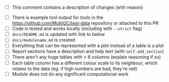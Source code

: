 <!--
Many thanks to contributing to MultiQC!
Please fill in the appropriate checklist below (delete whatever is not relevant).
-->

- [ ] This comment contains a description of changes (with reason)

<!-- If this PR is for a NEW module - delete if not -->

- [ ] There is example tool output for tools in the <https://github.com/MultiQC/test-data> repository or attached to this PR
- [ ] Code is tested and works locally (including with `--strict` flag)
- [ ] `docs/README.md` is updated with link to below
- [ ] `docs/modulename.md` is created
- [ ] Everything that can be represented with a plot instead of a table is a plot
- [ ] Report sections have a description and help text (with `self.add_section`)
- [ ] There aren't any huge tables with > 6 columns (explain reasoning if so)
- [ ] Each table column has a different colour scale to its neighbour, which relates to the data (eg. if high numbers are bad, they're red)
- [ ] Module does not do any significant computational work
